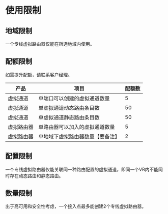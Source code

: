 # 使用限制

## 地域限制

一个专线虚拟路由器仅能在所选地域内使用。

## 配额限制
如需提升配额，请联系客户经理。

| 产品       | 项目                           | 配额数 |
| ---------- | ------------------------------ | ------ |
| 虚拟通道   | 单端口可以创建的虚拟通道数量   | 5      |
| 虚拟通道   | 单虚拟通道动态路由条目数       | 50     |
| 虚拟通道   | 单虚拟通道静态路由条目数       | 50     |
| 虚拟路由器 | 单路由器可以加入的虚拟通道数量 | 5      |
| 虚拟路由器 | 单地域下虚拟路由器数量【要备注】         | 2      |

## 配置限制
一个专线虚拟路由器仅能关联同一种路由配置的虚拟通道，即同一个VR内不能同时存在动态路由和静态路由。

## 数量限制
出于高可用和安全性考虑，一个接入点最多能创建2个专线虚拟路由器。




